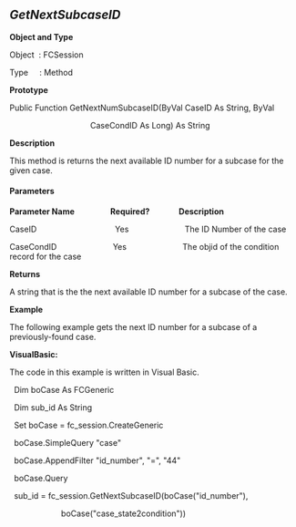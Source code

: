 _GetNextSubcaseID_
------------------

**Object and Type**

Object  : FCSession

Type     : Method

**Prototype**

Public Function GetNextNumSubcaseID(ByVal CaseID As String, ByVal 

                                    CaseCondID As Long) As String

**Description**

This method is returns the next available ID number for a subcase for the given case.

#### Parameters
**Parameter Name**                **Required?**             **Description**

CaseID                                   Yes                         The ID Number of the case

CaseCondID                         Yes                         The objid of the condition record for the case

**Returns**

A string that is the the next available ID number for a subcase of the case.

**Example**

The following example gets the next ID number for a subcase of a previously-found case.

**VisualBasic:**

The code in this example is written in Visual Basic.

  Dim boCase As FCGeneric

  Dim sub_id As String

  Set boCase = fc_session.CreateGeneric

  boCase.SimpleQuery "case"

  boCase.AppendFilter "id_number", "=", "44"

  boCase.Query

  sub_id = fc_session.GetNextSubcaseID(boCase("id_number"),

                       boCase("case_state2condition"))